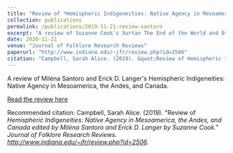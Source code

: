 ```yaml
---
title: "Review of *Hemispheric Indigeneities: Native Agency in Mesoamerica, the Andes, and Canada* edited by Miléna Santoro and Erick D. Langer"
collection: publications
permalink: /publications/2019-11-21-review-santoro
excerpt: "A review of Suzanne Cook's Xurtan The End of the World and Other Myths, Songs, Charms, and Chants by the Northern Lacondones of Naha."
date: 2020-11-21
venue: "Journal of Folklore Research Reviews"
paperurl: "http://www.indiana.edu/~jfr/review.php?id=2506"
citation: "Campbell, Sarah Alice. (2019). &quot;Review of Hemispheric Indigeneities: Native Agency in Mesoamerica, the Andes, and Canada edited by Miléna Santoro and Erick D. Langer.&quot; <i>Journal of Folklore Research Reviews</i>. http://www.indiana.edu/~jfr/review.php?id=2506."
---
```

A review of Miléna Santoro and Erick D. Langer's Hemispheric Indigeneities: Native Agency in Mesoamerica, the Andes, and Canada.

[Read the review here](http://www.indiana.edu/~jfr/review.php?id=2506)

Recommended citation: Campbell, Sarah Alice. (2019). "Review of <i>Hemispheric Indigeneities: Native Agency in Mesoamerica, the Andes, and Canada<i> edited by Miléna Santoro and Erick D. Langer by Suzanne Cook." <i>Journal of Folklore Research Reviews</i>. http://www.indiana.edu/~jfr/review.php?id=2506.